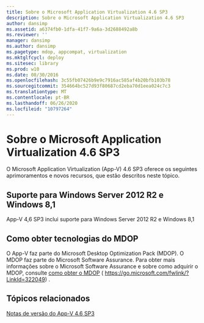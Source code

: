 ```yaml
---
title: Sobre o Microsoft Application Virtualization 4.6 SP3
description: Sobre o Microsoft Application Virtualization 4.6 SP3
author: dansimp
ms.assetid: a6374fb0-1dfa-41f7-9a6a-3d2688492a8b
ms.reviewer: ''
manager: dansimp
ms.author: dansimp
ms.pagetype: mdop, appcompat, virtualization
ms.mktglfcycl: deploy
ms.sitesec: library
ms.prod: w10
ms.date: 08/30/2016
ms.openlocfilehash: 3c55fb07426b9e9c7916ac585af4b20bfb103b78
ms.sourcegitcommit: 354664bc527d93f80687cd2eba70d1eea024c7c3
ms.translationtype: MT
ms.contentlocale: pt-BR
ms.lasthandoff: 06/26/2020
ms.locfileid: "10797264"
---
```

# Sobre o Microsoft Application Virtualization 4.6 SP3


O Microsoft Application Virtualization (App-V) 4.6 SP3 oferece os seguintes aprimoramentos e novos recursos, que estão descritos neste tópico.

## Suporte para Windows Server 2012 R2 e Windows 8,1


App-V 4,6 SP3 inclui suporte para Windows Server 2012 R2 e Windows 8,1

## Como obter tecnologias do MDOP


O App-V faz parte do Microsoft Desktop Optimization Pack (MDOP). O MDOP faz parte do Microsoft Software Assurance. Para obter mais informações sobre o Microsoft Software Assurance e sobre como adquirir o MDOP, consulte [como obter o MDOP](https://go.microsoft.com/fwlink/?LinkId=322049) ( https://go.microsoft.com/fwlink/?LinkId=322049) .

## Tópicos relacionados


[Notas de versão do App-V 4.6 SP3](app-v-46-sp3-release-notes.md)

 

 





